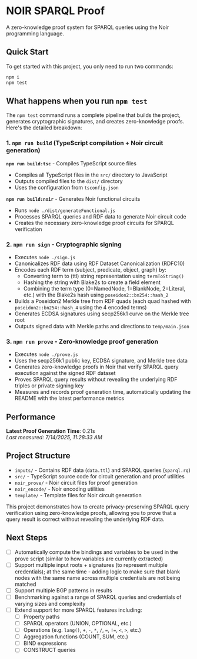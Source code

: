 # NOIR SPARQL Proof

A zero-knowledge proof system for SPARQL queries using the Noir programming language.

## Quick Start

To get started with this project, you only need to run two commands:

```bash
npm i
npm test
```

## What happens when you run `npm test`

The `npm test` command runs a complete pipeline that builds the project, generates cryptographic signatures, and creates zero-knowledge proofs. Here's the detailed breakdown:

### 1. `npm run build` (TypeScript compilation + Noir circuit generation)

**`npm run build:tsc`** - Compiles TypeScript source files
- Compiles all TypeScript files in the `src/` directory to JavaScript
- Outputs compiled files to the `dist/` directory
- Uses the configuration from `tsconfig.json`

**`npm run build:noir`** - Generates Noir functional circuits
- Runs `node ./dist/generateFunctional.js`
- Processes SPARQL queries and RDF data to generate Noir circuit code
- Creates the necessary zero-knowledge proof circuits for SPARQL verification

### 2. `npm run sign` - Cryptographic signing

- Executes `node ./sign.js`
- Canonicalizes RDF data using RDF Dataset Canonicalization (RDFC10)
- Encodes each RDF term (subject, predicate, object, graph) by:
  - Converting term to (ttl) string representation using `termToString()`
  - Hashing the string with Blake2s to create a field element
  - Combining the term type (0=NamedNode, 1=BlankNode, 2=Literal, etc.) with the Blake2s hash using `poseidon2::bn254::hash_2`
- Builds a Poseidon2 Merkle tree from RDF quads (each quad hashed with `poseidon2::bn254::hash_4` using the 4 encoded terms)
- Generates ECDSA signatures using secp256k1 curve on the Merkle tree root
- Outputs signed data with Merkle paths and directions to `temp/main.json`

### 3. `npm run prove` - Zero-knowledge proof generation

- Executes `node ./prove.js`
- Uses the secp256k1 public key, ECDSA signature, and Merkle tree data
- Generates zero-knowledge proofs in Noir that verify SPARQL query execution against the signed RDF dataset
- Proves SPARQL query results without revealing the underlying RDF triples or private signing key
- Measures and records proof generation time, automatically updating the README with the latest performance metrics

## Performance

**Latest Proof Generation Time**: 0.21s  
*Last measured: 7/14/2025, 11:28:33 AM*
## Project Structure

- `inputs/` - Contains RDF data (`data.ttl`) and SPARQL queries (`sparql.rq`)
- `src/` - TypeScript source code for circuit generation and proof utilities
- `noir_prove/` - Noir circuit files for proof generation
- `noir_encode/` - Noir encoding utilities
- `template/` - Template files for Noir circuit generation

This project demonstrates how to create privacy-preserving SPARQL query verification using zero-knowledge proofs, allowing you to prove that a query result is correct without revealing the underlying RDF data.

## Next Steps

- [ ] Automatically compute the bindings and variables to be used in the prove script (similar to how variables are currently extracted)
- [ ] Support multiple input roots + signatures (to represent multiple credentials); at the same time - adding logic to make sure that blank nodes with the same name across multiple credentials are not being matched
- [ ] Support multiple BGP patterns in results
- [ ] Benchmarking against a range of SPARQL queries and credentials of varying sizes and complexity
- [ ] Extend support for more SPARQL features including:
  - [ ] Property paths
  - [ ] SPARQL operators (UNION, OPTIONAL, etc.)
  - [ ] Operations (e.g. `lang()`, `+`, `-`, `*`, `/`, `=`, `!=`, `<`, `>`, etc.)
  - [ ] Aggregation functions (COUNT, SUM, etc.)
  - [ ] BIND expressions
  - [ ] CONSTRUCT queries
